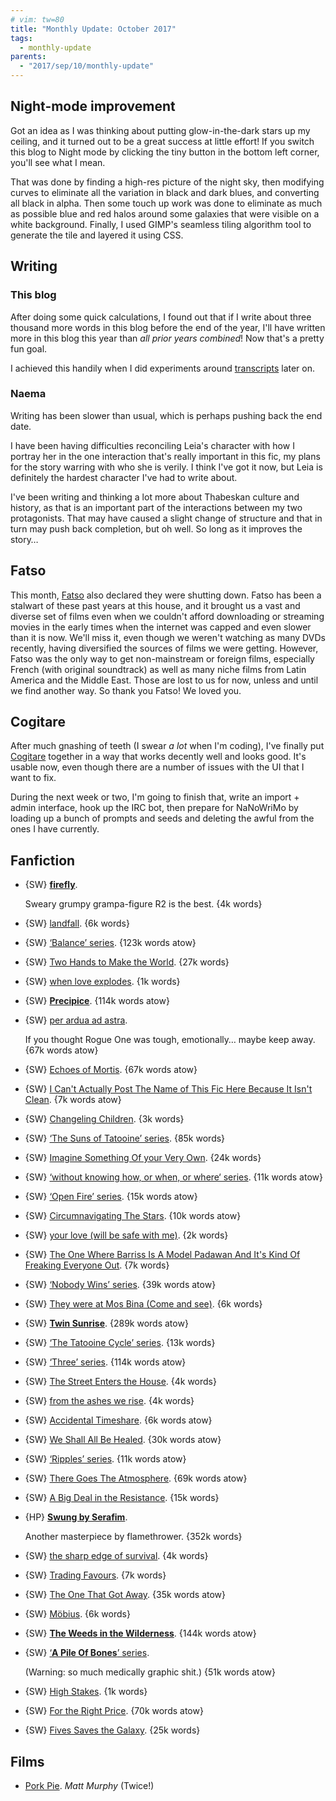 ```yaml
---
# vim: tw=80
title: "Monthly Update: October 2017"
tags:
  - monthly-update
parents:
  - "2017/sep/10/monthly-update"
---
```


## Night-mode improvement

Got an idea as I was thinking about putting glow-in-the-dark stars up my
ceiling, and it turned out to be a great success at little effort! If you switch
this blog to Night mode by clicking the tiny button in the bottom left corner,
you'll see what I mean.

That was done by finding a high-res picture of the night sky, then modifying
curves to eliminate all the variation in black and dark blues, and converting
all black in alpha. Then some touch up work was done to eliminate as much as
possible blue and red halos around some galaxies that were visible on a white
background. Finally, I used GIMP's seamless tiling algorithm tool to generate
the tile and layered it using CSS.

## Writing

### This blog

After doing some quick calculations, I found out that if I write about three
thousand more words in this blog before the end of the year, I'll have written
more in this blog this year than _all prior years combined_! Now that's a pretty
fun goal.

I achieved this handily when I did experiments around [transcripts] later on.

[transcripts]: /tag/transcript

### Naema

Writing has been slower than usual, which is perhaps pushing back the end date.

I have been having difficulties reconciling Leia's character with how I portray
her in the one interaction that's really important in this fic, my plans for the
story warring with who she is verily. I think I've got it now, but Leia is
definitely the hardest character I've had to write about.

I've been writing and thinking a lot more about Thabeskan culture and history,
as that is an important part of the interactions between my two protagonists.
That may have caused a slight change of structure and that in turn may push back
completion, but oh well. So long as it improves the story…

## Fatso

This month, [Fatso] also declared they were shutting down. Fatso has been a
stalwart of these past years at this house, and it brought us a vast and diverse
set of films even when we couldn't afford downloading or streaming movies in the
early times when the internet was capped and even slower than it is now. We'll
miss it, even though we weren't watching as many DVDs recently, having
diversified the sources of films we were getting. However, Fatso was the only
way to get non-mainstream or foreign films, especially French (with original
soundtrack) as well as many niche films from Latin America and the Middle East.
Those are lost to us for now, unless and until we find another way. So thank you
Fatso! We loved you.

[Fatso]: http://www.fatso.co.nz/

## Cogitare

After much gnashing of teeth (I swear _a lot_ when I'm coding), I've finally put
[Cogitare] together in a way that works decently well and looks good. It's
usable now, even though there are a number of issues with the UI that I want to
fix.

During the next week or two, I'm going to finish that, write an import + admin
interface, hook up the IRC bot, then prepare for NaNoWriMo by loading up a bunch
of prompts and seeds and deleting the awful from the ones I have currently.

[Cogitare]: https://cogitare.nz

## Fanfiction

 - {SW} **[firefly](https://archiveofourown.org/works/9164014)**.

   Sweary grumpy grampa-figure R2 is the best. {4k words}

 - {SW} [landfall](https://archiveofourown.org/works/5600413). {6k words}
 - {SW} [‘Balance’ series](https://archiveofourown.org/series/131172). {123k words atow}
 - {SW} [Two Hands to Make the World](https://archiveofourown.org/works/5687815). {27k words}
 - {SW} [when love explodes](https://archiveofourown.org/works/5793757). {1k words}
 - {SW} **[Precipice](https://archiveofourown.org/works/8270582)**. {114k words atow}

 - {SW} [per ardua ad astra](https://archiveofourown.org/works/9223013).

   If you thought Rogue One was tough, emotionally… maybe keep away.
   {67k words atow}

 - {SW} [Echoes of Mortis](https://archiveofourown.org/works/6082215). {67k words atow}
 - {SW} [I Can't Actually Post The Name of This Fic Here Because It Isn't Clean](https://archiveofourown.org/works/7348051). {7k words atow}
 - {SW} [Changeling Children](https://archiveofourown.org/works/6420604). {3k words}
 - {SW} [‘The Suns of Tatooine’ series](https://archiveofourown.org/series/345257). {85k words}
 - {SW} [Imagine Something Of your Very Own](https://archiveofourown.org/works/5549042). {24k words}
 - {SW} [‘without knowing how, or when, or where‘ series](https://archiveofourown.org/series/738735). {11k words atow}
 - {SW} [‘Open Fire’ series](https://archiveofourown.org/series/597679). {15k words atow}
 - {SW} [Circumnavigating The Stars](https://archiveofourown.org/works/6391396). {10k words atow}
 - {SW} [your love (will be safe with me)](https://archiveofourown.org/works/5694505). {2k words}
 - {SW} [The One Where Barriss Is A Model Padawan And It's Kind Of Freaking Everyone Out](https://archiveofourown.org/works/3947530). {7k words}
 - {SW} [‘Nobody Wins’ series](https://archiveofourown.org/series/445195). {39k words atow}
 - {SW} [They were at Mos Bina (Come and see)](https://archiveofourown.org/works/5896798). {6k words}
 - {SW} **[Twin Sunrise](https://archiveofourown.org/works/5162474)**. {289k words atow}
 - {SW} [‘The Tatooine Cycle’ series](https://archiveofourown.org/series/8580). {13k words}
 - {SW} [‘Three’ series](https://archiveofourown.org/series/385267). {114k words atow}
 - {SW} [The Street Enters the House](https://archiveofourown.org/works/5660950). {4k words}
 - {SW} [from the ashes we rise](https://archiveofourown.org/works/2250321). {4k words}
 - {SW} [Accidental Timeshare](https://archiveofourown.org/works/1617767). {6k words atow}
 - {SW} [We Shall All Be Healed](https://archiveofourown.org/works/7103770). {30k words atow}
 - {SW} [‘Ripples’ series](https://archiveofourown.org/series/437479). {11k words atow}
 - {SW} [There Goes The Atmosphere](https://archiveofourown.org/works/3799492). {69k words atow}
 - {SW} [A Big Deal in the Resistance](https://archiveofourown.org/works/7452109). {15k words}

 - {HP} **[Swung by Serafim](https://archiveofourown.org/works/9821300)**.

   Another masterpiece by flamethrower.
   {352k words}

 - {SW} [the sharp edge of survival](https://archiveofourown.org/works/8941432). {4k words}
 - {SW} [Trading Favours](https://archiveofourown.org/works/10738146). {7k words}
 - {SW} [The One That Got Away](https://archiveofourown.org/works/9496871). {35k words atow}
 - {SW} [Möbius](https://archiveofourown.org/works/1514531). {6k words}
 - {SW} **[The Weeds in the Wilderness](https://archiveofourown.org/works/6731101)**. {144k words atow}

 - {SW} [‘**A Pile Of Bones**’ series](https://archiveofourown.org/series/647381).

   (Warning: so much medically graphic shit.)
   {51k words atow}

 - {SW} [High Stakes](https://archiveofourown.org/works/6819610). {1k words}
 - {SW} [For the Right Price](https://archiveofourown.org/works/11021901). {70k words atow}
 - {SW} [Fives Saves the Galaxy](https://archiveofourown.org/works/9060316). {25k words}

## Films

 - [Pork Pie](https://en.wikipedia.org/wiki/Pork_Pie_%28film%29).
   _Matt Murphy_ (Twice!)

